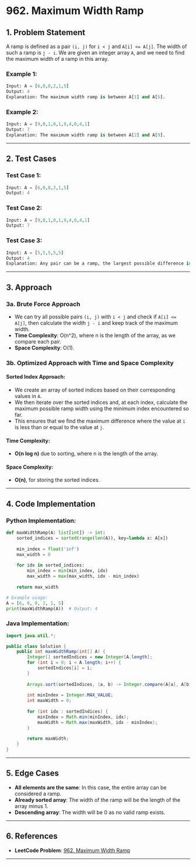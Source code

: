 # 962. Maximum Width Ramp

## 1. Problem Statement

A ramp is defined as a pair `(i, j)` for `i < j` and `A[i] <= A[j]`. The width of such a ramp is `j - i`. We are given an integer array `A`, and we need to find the maximum width of a ramp in this array.

### Example 1:
```python
Input: A = [6,0,8,2,1,5]
Output: 4
Explanation: The maximum width ramp is between A[1] and A[5].
```

### Example 2:
```python
Input: A = [9,8,1,0,1,9,4,0,4,1]
Output: 7
Explanation: The maximum width ramp is between A[2] and A[9].
```

---

## 2. Test Cases

### Test Case 1:
```python
Input: A = [6,0,8,2,1,5]
Output: 4
```

### Test Case 2:
```python
Input: A = [9,8,1,0,1,9,4,0,4,1]
Output: 7
```

### Test Case 3:
```python
Input: A = [5,5,5,5,5]
Output: 4
Explanation: Any pair can be a ramp, the largest possible difference is between indices `0` and `4`.
```

---

## 3. Approach

### 3a. Brute Force Approach

- We can try all possible pairs `(i, j)` with `i < j` and check if `A[i] <= A[j]`, then calculate the width `j - i` and keep track of the maximum width.
- **Time Complexity**: O(n^2), where n is the length of the array, as we compare each pair.
- **Space Complexity**: O(1).

### 3b. Optimized Approach with Time and Space Complexity

#### Sorted Index Approach:

- We create an array of sorted indices based on their corresponding values in `A`.
- We then iterate over the sorted indices and, at each index, calculate the maximum possible ramp width using the minimum index encountered so far.
- This ensures that we find the maximum difference where the value at `i` is less than or equal to the value at `j`.

#### Time Complexity:
- **O(n log n)** due to sorting, where n is the length of the array.

#### Space Complexity:
- **O(n)**, for storing the sorted indices.

---

## 4. Code Implementation

### Python Implementation:
```python
def maxWidthRamp(A: list[int]) -> int:
    sorted_indices = sorted(range(len(A)), key=lambda x: A[x])
    
    min_index = float('inf')
    max_width = 0
    
    for idx in sorted_indices:
        min_index = min(min_index, idx)
        max_width = max(max_width, idx - min_index)
    
    return max_width

# Example usage:
A = [6, 0, 8, 2, 1, 5]
print(maxWidthRamp(A))  # Output: 4
```

### Java Implementation:
```java
import java.util.*;

public class Solution {
    public int maxWidthRamp(int[] A) {
        Integer[] sortedIndices = new Integer[A.length];
        for (int i = 0; i < A.length; i++) {
            sortedIndices[i] = i;
        }
        
        Arrays.sort(sortedIndices, (a, b) -> Integer.compare(A[a], A[b]));
        
        int minIndex = Integer.MAX_VALUE;
        int maxWidth = 0;
        
        for (int idx : sortedIndices) {
            minIndex = Math.min(minIndex, idx);
            maxWidth = Math.max(maxWidth, idx - minIndex);
        }
        
        return maxWidth;
    }
}
```

---

## 5. Edge Cases

- **All elements are the same**: In this case, the entire array can be considered a ramp.
- **Already sorted array**: The width of the ramp will be the length of the array minus 1.
- **Descending array**: The width will be 0 as no valid ramp exists.

---

## 6. References

- **LeetCode Problem**: [962. Maximum Width Ramp](https://leetcode.com/problems/maximum-width-ramp/)

---
